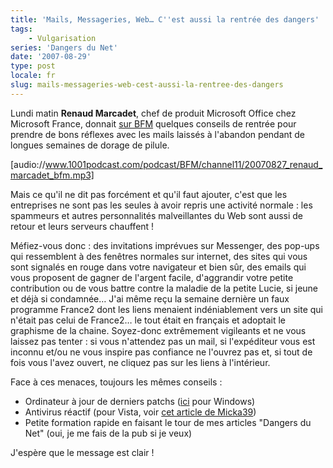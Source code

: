 ```yaml
---
title: 'Mails, Messageries, Web… C''est aussi la rentrée des dangers'
tags:
    - Vulgarisation
series: 'Dangers du Net'
date: '2007-08-29'
type: post
locale: fr
slug: mails-messageries-web-cest-aussi-la-rentree-des-dangers
---
```


Lundi matin **Renaud Marcadet**, chef de produit Microsoft Office chez Microsoft France, donnait [sur BFM](http://bfmbusiness.bfmtv.com/) quelques conseils de rentrée pour prendre de bons réflexes avec les mails laissés à l'abandon pendant de longues semaines de dorage de pilule.

[audio://www.1001podcast.com/podcast/BFM/channel11/20070827_renaud_marcadet_bfm.mp3]

Mais ce qu'il ne dit pas forcément et qu'il faut ajouter, c'est que les entreprises ne sont pas les seules à avoir repris une activité normale&nbsp;: les spammeurs et autres personnalités malveillantes du Web sont aussi de retour et leurs serveurs chauffent&nbsp;!

Méfiez-vous donc&nbsp;: des invitations imprévues sur Messenger, des pop-ups qui ressemblent à des fenêtres normales sur internet, des sites qui vous sont signalés en rouge dans votre navigateur et bien sûr, des emails qui vous proposent de gagner de l'argent facile, d'aggrandir votre petite contribution ou de vous battre contre la maladie de la petite Lucie, si jeune et déjà si condamnée…
J'ai même reçu la semaine dernière un faux programme France2 dont les liens menaient indéniablement vers un site qui n'était pas celui de France2… le tout était en français et adoptait le graphisme de la chaine. Soyez-donc extrêmement vigileants et ne vous laissez pas tenter&nbsp;: si vous n'attendez pas un mail, si l'expéditeur vous est inconnu et/ou ne vous inspire pas confiance ne l'ouvrez pas et, si tout de fois vous l'avez ouvert, ne cliquez pas sur les liens à l'intérieur.

Face à ces menaces, toujours les mêmes conseils&nbsp;:

* Ordinateur à jour de derniers patchs ([ici](http://update.microsoft.com/windowsupdate/v6/default.aspx) pour Windows)
* Antivirus réactif (pour Vista, voir [cet article de Micka39](http://micka39.info/2007/08/17/avast-ou-vs-antivir-lequel-prendre/))
* Petite formation rapide en faisant le tour de mes articles "Dangers du Net" (oui, je me fais de la pub si je veux)

J'espère que le message est clair !

